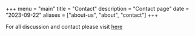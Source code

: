 +++
menu = "main"
title = "Contact"
description = "Contact page"
date = "2023-09-22"
aliases = ["about-us", "about", "contact"]
+++
<!-- instert link to gh discussions -->
For all discussion and contact please visit [here](https://github.com/bn-l/bn-l-site-blog-pages/discussions/1) 
